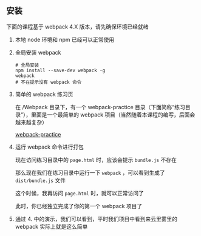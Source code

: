 ## 安装

下面的课程基于 webpack 4.X 版本，请先确保环境已经就绪

1. 本地 node 环境和 npm 已经可以正常使用
   
2. 全局安装 webpack 
   
   ```shell
   # 全局安装
   npm install --save-dev webpack -g
   webpack
   # 不在提示没有 webpack 命令
   ```

3. 简单的 webpack 练习页
   
   在 /Webpack 目录下，有一个 webpack-practice 目录（下面简称“练习目录”），里面是一个最简单的 webpack 项目（当然随着本课程的编写，后面会越来越复杂）

   [webpack-practice](https://github.com/YudongYang/blog/tree/master/blogs/Front/webpack/webpack-practice/webpack.config.js)

4. 运行 webpack 命令进行打包
   
   现在访问练习目录中的 ```page.html``` 时，应该会提示 ```bundle.js``` 不存在

   那么现在我们在练习目录中运行一下 ```webpack``` ，可以看到生成了 ```dist/bundle.js``` 文件

   这个时候，我再访问 ```page.html``` 时，就可以正常访问了

   此时，你已经独立完成了你的第一个 webpack 项目了

5. 通过 4. 中的演示，我们可以看到，平时我们项目中看到来云里雾里的 webpack 实际上就是这么简单